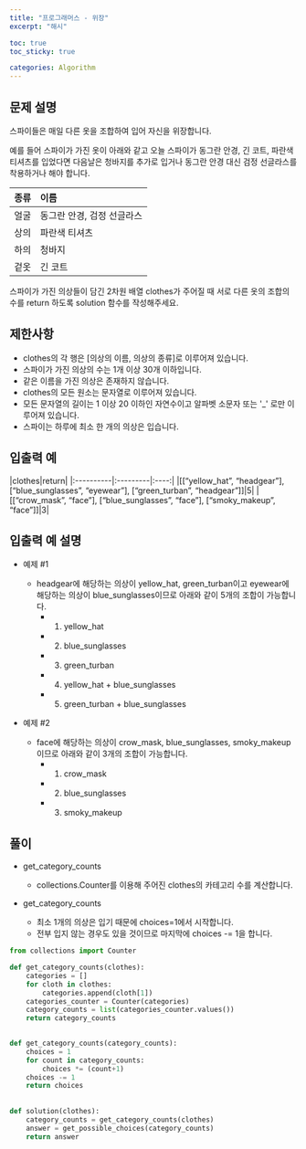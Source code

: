 ```yaml
---
title: "프로그래머스 - 위장"
excerpt: "해시"

toc: true
toc_sticky: true

categories: Algorithm
---
```

## 문제 설명
스파이들은 매일 다른 옷을 조합하여 입어 자신을 위장합니다.  
  

예를 들어 스파이가 가진 옷이 아래와 같고 오늘 스파이가 동그란 안경, 긴 코트, 파란색 티셔츠를 입었다면 다음날은 청바지를 추가로 입거나 동그란 안경 대신 검정 선글라스를 착용하거나 해야 합니다.  
  

|종류|이름|
|:---|:---------|
|얼굴|동그란 안경, 검정 선글라스| 
|상의|파란색 티셔츠| 
|하의|청바지| 
|겉옷|긴 코트| 
  

스파이가 가진 의상들이 담긴 2차원 배열 clothes가 주어질 때 서로 다른 옷의 조합의 수를 return 하도록 solution 함수를 작성해주세요.  
  


## 제한사항
* clothes의 각 행은 [의상의 이름, 의상의 종류]로 이루어져 있습니다.
* 스파이가 가진 의상의 수는 1개 이상 30개 이하입니다.
* 같은 이름을 가진 의상은 존재하지 않습니다.
* clothes의 모든 원소는 문자열로 이루어져 있습니다.
* 모든 문자열의 길이는 1 이상 20 이하인 자연수이고 알파벳 소문자 또는 '_' 로만 이루어져 있습니다.
* 스파이는 하루에 최소 한 개의 의상은 입습니다.
  


  
## 입출력 예  

|clothes|return|
|:----------|:---------|:----:|
|[[“yellow_hat”, “headgear”], [“blue_sunglasses”, “eyewear”], [“green_turban”, “headgear”]]|5| 
|[[“crow_mask”, “face”], [“blue_sunglasses”, “face”], [“smoky_makeup”, “face”]]|3| 

  


## 입출력 예 설명

* 예제 #1
  * headgear에 해당하는 의상이 yellow_hat, green_turban이고 eyewear에 해당하는 의상이 blue_sunglasses이므로 아래와 같이 5개의 조합이 가능합니다.  
    * 1. yellow_hat
    * 2. blue_sunglasses
    * 3. green_turban
    * 4. yellow_hat + blue_sunglasses
    * 5. green_turban + blue_sunglasses
  
* 예제 #2
  * face에 해당하는 의상이 crow_mask, blue_sunglasses, smoky_makeup이므로 아래와 같이 3개의 조합이 가능합니다.  
    * 1. crow_mask
    * 2. blue_sunglasses
    * 3. smoky_makeup
  


## 풀이
* get_category_counts
  * collections.Counter를 이용해 주어진 clothes의 카테고리 수를 계산합니다.
  
* get_category_counts
  * 최소 1개의 의상은 입기 때문에 choices=1에서 시작합니다.
  * 전부 입지 않는 경우도 있을 것이므로 마지막에 choices -= 1을 합니다.
  

``` python
from collections import Counter

def get_category_counts(clothes):
    categories = []
    for cloth in clothes:
        categories.append(cloth[1])
    categories_counter = Counter(categories)
    category_counts = list(categories_counter.values())
    return category_counts
    

def get_category_counts(category_counts):
    choices = 1
    for count in category_counts:
        choices *= (count+1)
    choices -= 1
    return choices
    
    
def solution(clothes):
    category_counts = get_category_counts(clothes)
    answer = get_possible_choices(category_counts)
    return answer
```

